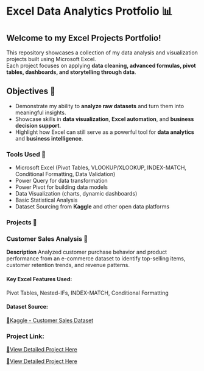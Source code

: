 # Excel Data Analytics Protfolio 📊
## Welcome to my **Excel Projects Portfolio!**
This repository showcases a collection of my data analysis and visualization projects built using Microsoft Excel.  
Each project focuses on applying **data cleaning, advanced formulas, pivot tables, dashboards, and storytelling through data**.

## Objectives 🎯
- Demonstrate my ability to **analyze raw datasets** and turn them into meaningful insights.  
- Showcase skills in **data visualization**, **Excel automation**, and **business decision support**.  
- Highlight how Excel can still serve as a powerful tool for **data analytics** and **business intelligence**.

### Tools Used 🧰
- Microsoft Excel (Pivot Tables, VLOOKUP/XLOOKUP, INDEX-MATCH, Conditional Formatting, Data Validation)  
- Power Query for data transformation  
- Power Pivot for building data models  
- Data Visualization (charts, dynamic dashboards)  
- Basic Statistical Analysis  
- Dataset Sourcing from **Kaggle** and other open data platforms

### Projects 📁
### Customer Sales Analysis 🏪
**Description**
Analyzed customer purchase behavior and product performance from an e-commerce dataset to identify top-selling items, customer retention trends, and revenue patterns.
#### **Key Excel Features Used:**  
Pivot Tables, Nested-IFs, INDEX-MATCH, Conditional Formatting
#### **Dataset Source:**
[🔗Kaggle - Customer Sales Dataset](https://www.kaggle.com/datasets/atulkgoyl/customer-sale-dataset-for-visualization/data)
### **Project Link:**
[🔗View Detailed Project Here](https://github.com/giomusyaffa/Excel/blob/7574f7efc7432371fca4f47c8d5555fb5e1bdc66/READMECusSalesDataset.md)

[🔗View Detailed Project Here](https://media.istockphoto.com/id/1449580178/vector/under-construction-sign-vector-for-banner-website-ig.jpg?s=612x612&w=0&k=20&c=Eqa3KodRrtCGvMAd0Iay7K5bsNIH37zBbnLCLDPPARQ=)

